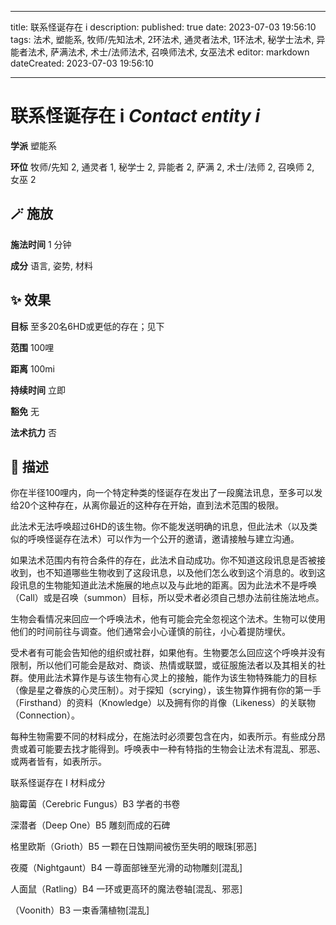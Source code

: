 
---
title: 联系怪诞存在 i
description: 
published: true
date: 2023-07-03 19:56:10
tags: 法术, 塑能系, 牧师/先知法术, 2环法术, 通灵者法术, 1环法术, 秘学士法术, 异能者法术, 萨满法术, 术士/法师法术, 召唤师法术, 女巫法术
editor: markdown
dateCreated: 2023-07-03 19:56:10

---

# **联系怪诞存在 i** *Contact entity i*

**学派** 塑能系 

**环位** 牧师/先知 2, 通灵者 1, 秘学士 2, 异能者 2, 萨满 2, 术士/法师 2, 召唤师 2, 女巫 2

## 🪄 施放

**施法时间** 1 分钟

**成分** 语言, 姿势, 材料

## ✨ 效果 

**目标** 至多20名6HD或更低的存在；见下 

**范围** 100哩

**距离** 100mi  

**持续时间** 立即 

**豁免** 无

**法术抗力** 否

## 📖 描述

你在半径100哩内，向一个特定种类的怪诞存在发出了一段魔法讯息，至多可以发给20个这种存在，从离你最近的这种存在开始，直到法术范围的极限。

此法术无法呼唤超过6HD的该生物。你不能发送明确的讯息，但此法术（以及类似的呼唤怪诞存在法术）可以作为一个公开的邀请，邀请接触与建立沟通。

如果法术范围内有符合条件的存在，此法术自动成功。你不知道这段讯息是否被接收到，也不知道哪些生物收到了这段讯息，以及他们怎么收到这个消息的。收到这段讯息的生物能知道此法术施展的地点以及与此地的距离。因为此法术不是呼唤（Call）或是召唤（summon）目标，所以受术者必须自己想办法前往施法地点。

生物会看情况来回应一个呼唤法术，他有可能会完全忽视这个法术。生物可以使用他们的时间前往与调查。他们通常会小心谨慎的前往，小心着提防埋伏。

受术者有可能会告知他的组织或社群，如果他有。生物要怎么回应这个呼唤并没有限制，所以他们可能会是敌对、商谈、热情或联盟，或征服施法者以及其相关的社群。使用此法术算作是与该生物有心灵上的接触，能作为该生物特殊能力的目标（像是星之眷族的心灵压制）。对于探知（scrying），该生物算作拥有你的第一手（Firsthand）的资料（Knowledge）以及拥有你的肖像（Likeness）的关联物（Connection）。

每种生物需要不同的材料成分，在施法时必须要包含在内，如表所示。有些成分昂贵或着可能要去找才能得到。呼唤表中一种有特指的生物会让法术有混乱、邪恶、或两者皆有，如表所示。

联系怪诞存在 I                    材料成分

脑霉菌（Cerebric Fungus）B3 学者的书卷

深潜者（Deep One）B5 雕刻而成的石碑

格里欧斯（Grioth）B5 一颗在日蚀期间被伤至失明的眼珠[邪恶]

夜魇（Nightgaunt）B4 一尊面部锉至光滑的动物雕刻[混乱]

人面鼠（Ratling）B4 一环或更高环的魔法卷轴[混乱、邪恶]

（Voonith）B3 一束香蒲植物[混乱]
    